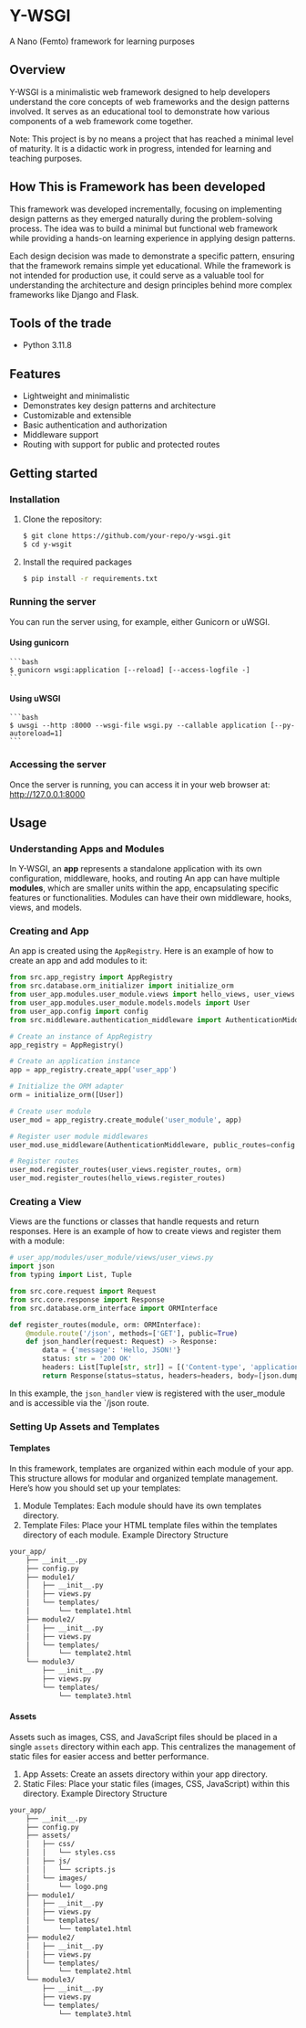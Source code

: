 # Y-WSGI
A Nano (Femto) framework for learning purposes

## Overview

Y-WSGI is a minimalistic web framework designed to help developers understand the core concepts of web
frameworks and the design patterns involved. It serves as an educational tool to demonstrate how various
components of a web framework come together.

Note: This project is by no means a project that has reached a minimal level of maturity. 
It is a didactic work in progress, intended for learning and teaching purposes.

## How This is Framework has been developed
This framework was developed incrementally, focusing on implementing design patterns as they emerged naturally
during the problem-solving process. The idea was to build a minimal but functional web framework while providing
a hands-on learning experience in applying design patterns.

Each design decision was made to demonstrate a specific pattern, ensuring that the framework remains simple yet
educational. While the framework is not intended for production use, it could serve as a valuable tool for 
understanding the architecture and design principles behind more complex frameworks like Django and Flask.

## Tools of the trade
- Python 3.11.8

## Features
- Lightweight and minimalistic
- Demonstrates key design patterns and architecture
- Customizable and extensible
- Basic authentication and authorization
- Middleware support
- Routing with support for public and protected routes

## Getting started

### Installation
1. Clone the repository:
    ```bash
    $ git clone https://github.com/your-repo/y-wsgi.git
    $ cd y-wsgit
    ```
  
2. Install the required packages
    ```bash
    $ pip install -r requirements.txt
    ```

### Running the server
You can run the server using, for example, either Gunicorn or uWSGI.

####  Using gunicorn
    ```bash
    $ gunicorn wsgi:application [--reload] [--access-logfile -]
    ```

#### Using uWSGI
    ```bash
    $ uwsgi --http :8000 --wsgi-file wsgi.py --callable application [--py-autoreload=1]
    ```

### Accessing the server
Once the server is running, you can access it in your web browser at: http://127.0.0.1:8000

## Usage

### Understanding Apps and Modules
In Y-WSGI, an **app** represents a standalone application with its own configuration, middleware, hooks, and routing
An app can have multiple **modules**, which are smaller units within the app, encapsulating specific features 
or functionalities. Modules can have their own middleware, hooks, views, and models.

### Creating and App
An app is created using the `AppRegistry`. Here is an example of how to create an app and add modules to it:
```python
from src.app_registry import AppRegistry
from src.database.orm_initializer import initialize_orm
from user_app.modules.user_module.views import hello_views, user_views
from user_app.modules.user_module.models.models import User
from user_app.config import config
from src.middleware.authentication_middleware import AuthenticationMiddleware

# Create an instance of AppRegistry
app_registry = AppRegistry()

# Create an application instance
app = app_registry.create_app('user_app')

# Initialize the ORM adapter
orm = initialize_orm([User])

# Create user module
user_mod = app_registry.create_module('user_module', app)

# Register user module middlewares
user_mod.use_middleware(AuthenticationMiddleware, public_routes=config.PUBLIC_ROUTES)

# Register routes
user_mod.register_routes(user_views.register_routes, orm)
user_mod.register_routes(hello_views.register_routes)
```

### Creating a View
Views are the functions or classes that handle requests and return responses. 
Here is an example of how to create views and register them with a module:
```python
# user_app/modules/user_module/views/user_views.py
import json
from typing import List, Tuple

from src.core.request import Request
from src.core.response import Response
from src.database.orm_interface import ORMInterface

def register_routes(module, orm: ORMInterface):
    @module.route('/json', methods=['GET'], public=True)
    def json_handler(request: Request) -> Response:
        data = {'message': 'Hello, JSON!'}
        status: str = '200 OK'
        headers: List[Tuple[str, str]] = [('Content-type', 'application/json')]
        return Response(status=status, headers=headers, body=[json.dumps(data).encode('utf-8')])
```
In this example, the `json_handler` view is registered with the user_module and is accessible via the `/json route.

### Setting Up Assets and Templates

#### Templates
In this framework, templates are organized within each module of your app. 
This structure allows for modular and organized template management. 
Here’s how you should set up your templates:
1. Module Templates: Each module should have its own templates directory.
2. Template Files: Place your HTML template files within the templates directory of each module.
Example Directory Structure
```bash
your_app/
    ├── __init__.py
    ├── config.py
    ├── module1/
    │   ├── __init__.py
    │   ├── views.py
    │   └── templates/
    │       └── template1.html
    ├── module2/
    │   ├── __init__.py
    │   ├── views.py
    │   └── templates/
    │       └── template2.html
    └── module3/
        ├── __init__.py
        ├── views.py
        └── templates/
            └── template3.html
```

#### Assets
Assets such as images, CSS, and JavaScript files should be placed in a single `assets` directory within each app. 
This centralizes the management of static files for easier access and better performance.
1. App Assets: Create an assets directory within your app directory.
2. Static Files: Place your static files (images, CSS, JavaScript) within this directory.
Example Directory Structure
```bash
your_app/
    ├── __init__.py
    ├── config.py
    ├── assets/
    │   ├── css/
    │   │   └── styles.css
    │   ├── js/
    │   │   └── scripts.js
    │   └── images/
    │       └── logo.png
    ├── module1/
    │   ├── __init__.py
    │   ├── views.py
    │   └── templates/
    │       └── template1.html
    ├── module2/
    │   ├── __init__.py
    │   ├── views.py
    │   └── templates/
    │       └── template2.html
    └── module3/
        ├── __init__.py
        ├── views.py
        └── templates/
            └── template3.html
```

